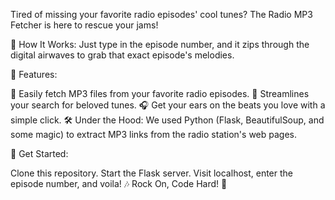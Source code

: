 Tired of missing your favorite radio episodes' cool tunes? The Radio MP3 Fetcher is here to rescue your jams!

🤖 How It Works:
Just type in the episode number, and it zips through the digital airwaves to grab that exact episode's melodies.

🔮 Features:

🎤 Easily fetch MP3 files from your favorite radio episodes.
🌟 Streamlines your search for beloved tunes.
🎧 Get your ears on the beats you love with a simple click.
🛠️ Under the Hood:
We used Python (Flask, BeautifulSoup, and some magic) to extract MP3 links from the radio station's web pages.

🚀 Get Started:

Clone this repository.
Start the Flask server.
Visit localhost, enter the episode number, and voila!
🎶 Rock On, Code Hard! 🚀

